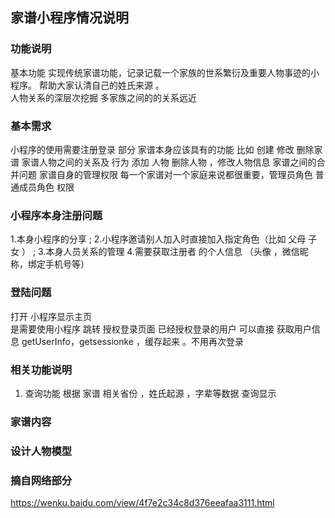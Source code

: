 
## 家谱小程序情况说明

### 功能说明
基本功能 实现传统家谱功能，记录记载一个家族的世系繁衍及重要人物事迹的小程序。
帮助大家认清自己的姓氏来源  。  
人物关系的深层次挖掘  多家族之间的的关系远近

### 基本需求 
小程序的使用需要注册登录 部分
家谱本身应该具有的功能 比如 创建 修改 删除家谱
家谱人物之间的关系及 行为 添加 人物  删除人物 ，修改人物信息 
家谱之间的合并问题 
家谱自身的管理权限 每一个家谱对一个家庭来说都很重要，管理员角色 普通成员角色 权限


### 小程序本身注册问题 

1.本身小程序的分享 ;
2.小程序邀请别人加入时直接加入指定角色（比如 父母 子女 ） ;
3.本身人员关系的管理 
4.需要获取注册者 的个人信息 （头像 ，微信昵称，绑定手机号等）

###  登陆问题 

打开 小程序显示主页   
是需要使用小程序 跳转 授权登录页面 
已经授权登录的用户 可以直接 获取用户信息 getUserInfo，getsessionke ，缓存起来 。不用再次登录     


###  相关功能说明
1. 查询功能 根据 家谱 相关省份 ，姓氏起源 ，字辈等数据 查询显示


### 家谱内容 


### 设计人物模型



###  摘自网络部分

https://wenku.baidu.com/view/4f7e2c34c8d376eeafaa3111.html









